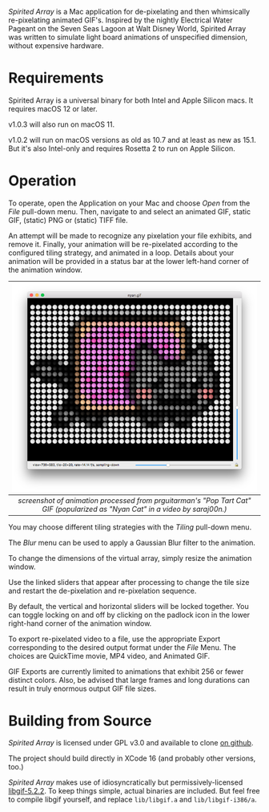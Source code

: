_Spirited Array_ is a Mac application for de-pixelating and then whimsically re-pixelating animated GIF's. Inspired by the nightly Electrical Water Pageant on the Seven Seas Lagoon at Walt Disney World, Spirited Array was written to simulate light board animations of unspecified dimension, without expensive hardware.

# Requirements

Spirited Array is a universal binary for both Intel and Apple Silicon macs. It requires macOS 12 or later.

v1.0.3 will also run on macOS 11.

v1.0.2 will run on macOS versions as old as 10.7 and at least as new as 15.1. But it's also Intel-only and requires Rosetta 2 to run on Apple Silicon.

# Operation

To operate, open the Application on your Mac and choose _Open_ from the _File_ pull-down menu. Then, navigate to and select an animated GIF, static GIF, (static) PNG or (static) TIFF file.

An attempt will be made to recognize any pixelation your file exhibits, and remove it. Finally, your animation will be re-pixelated according to the configured tiling strategy, and animated in a loop. Details about your animation will be provided in a status bar at the lower left-hand corner of the animation window.

| ![](docs/animation_window.png) | 
|:--:| 
| _screenshot of animation processed from prguitarman's "Pop Tart Cat" GIF (popularized as "Nyan Cat" in a video by saraj00n.)_ |

You may choose different tiling strategies with the _Tiling_ pull-down menu.

The _Blur_ menu can be used to apply a Gaussian Blur filter to the animation.

To change the dimensions of the virtual array, simply resize the animation window.

Use the linked sliders that appear after processing to change the tile size and restart the de-pixelation and re-pixelation sequence.

By default, the vertical and horizontal sliders will be locked together. You can toggle locking on and off by clicking on the padlock icon in the lower right-hand corner of the animation window.

To export re-pixelated video to a file, use the appropriate Export corresponding to the desired output format under the _File_ Menu. The choices are QuickTime movie, MP4 video, and Animated GIF.

GIF Exports are currently limited to animations that exhibit 256 or fewer distinct colors. Also, be advised that large frames and long durations can result in truly enormous output GIF file sizes.

# Building from Source

_Spirited Array_ is licensed under GPL v3.0 and available to clone [on github](https://github.com/dhorlick/spirited_array).

The project should build directly in XCode 16 (and probably other versions, too.)

_Spirited Array_ makes use of idiosyncratically but permissively-licensed [libgif-5.2.2](https://sourceforge.net/projects/giflib/). To keep things simple, actual binaries are included. But feel free to compile libgif yourself, and replace `lib/libgif.a` and `lib/libgif-i386/a`.

